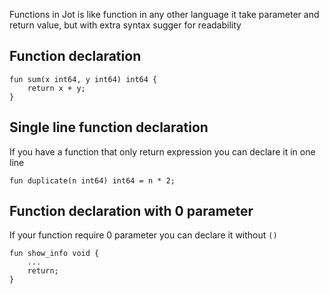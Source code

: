 Functions in Jot is like function in any other language it take parameter and return value,
but with extra syntax sugger for readability

## Function declaration

```
fun sum(x int64, y int64) int64 {
    return x + y;
}
```

## Single line function declaration

If you have a function that only return expression you can declare it in one line

```
fun duplicate(n int64) int64 = n * 2;
```

## Function declaration with 0 parameter

If your function require 0 parameter you can declare it without `()`

```
fun show_info void {
    ...
    return;
}
```



